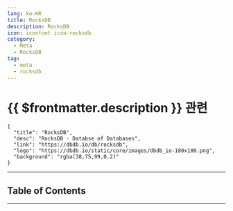 ```yaml
---
lang: ko-KR
title: RocksDB
description: RocksDB
icon: iconfont icon-rocksdb
category:
  - Meta
  - RocksDB
tag:
  - meta
  - rocksdb
---
```


# {{ $frontmatter.description }} 관련

```component VPCard
{
  "title": "RocksDB",
  "desc": "RocksDB - Databse of Databases",
  "link": "https://dbdb.io/db/rocksdb",
  "logo": "https://dbdb.io/static/core/images/dbdb_io-180x180.png",
  "background": "rgba(38,75,99,0.2)"
}
```

<ShieldsGroup logos="meta,facebook,rocksdb"/>

---

## Table of Contents

<ToCLocal basePath="/data-science/rocksdb/" />

---

<TagLinks />